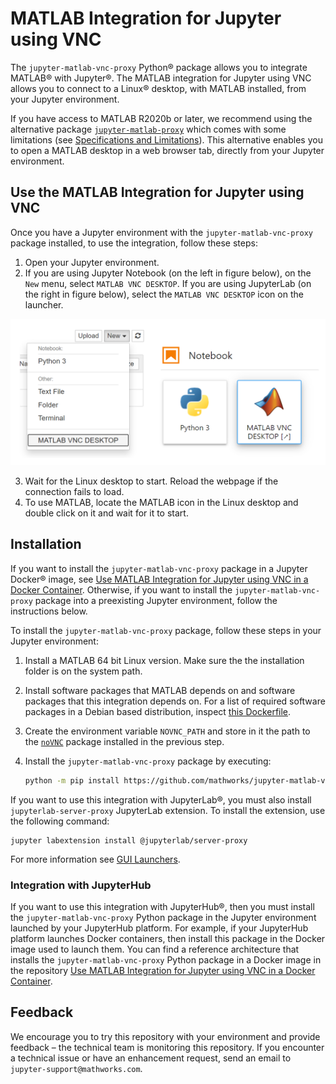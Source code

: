 
# MATLAB Integration for Jupyter using VNC

The `jupyter-matlab-vnc-proxy` Python® package allows you to integrate MATLAB® with Jupyter®. The MATLAB integration for Jupyter using VNC allows you to connect to a Linux® desktop, with MATLAB installed, from your Jupyter environment.

If you have access to MATLAB R2020b or later, we recommend using the alternative package [`jupyter-matlab-proxy`](https://github.com/mathworks/jupyter-matlab-proxy) which comes with some limitations (see [Specifications and Limitations](https://www.mathworks.com/products/matlab-online/limitations.html)). This alternative enables you to open a MATLAB desktop in a web browser tab, directly from your Jupyter environment.

## Use the MATLAB Integration for Jupyter using VNC

Once you have a Jupyter environment with the `jupyter-matlab-vnc-proxy` package installed, to use the integration, follow these steps:

1. Open your Jupyter environment.
2. If you are using Jupyter Notebook (on the left in figure below), on the `New` menu, select `MATLAB VNC DESKTOP`. If you are using JupyterLab (on the right in figure below), select the `MATLAB VNC DESKTOP` icon on the launcher.

<p align="center">
  <img width="600" src="img/combined_launchers_vnc.png">
</p>

3. Wait for the Linux desktop to start. Reload the webpage if the connection fails to load.
4. To use MATLAB, locate the MATLAB icon in the Linux desktop and double click on it and wait for it to start.

## Installation

If you want to install the `jupyter-matlab-vnc-proxy` package in a Jupyter Docker® image, see [Use MATLAB Integration for Jupyter using VNC in a Docker Container](https://github.com/mathworks-ref-arch/matlab-integration-for-jupyter/tree/main/matlab-vnc). Otherwise, if you want to install the `jupyter-matlab-vnc-proxy` package into a preexisting Jupyter environment, follow the instructions below.

To install the `jupyter-matlab-vnc-proxy` package, follow these steps in your Jupyter environment:

1. Install a MATLAB 64 bit Linux version. Make sure the the installation folder is on the system path.
2. Install software packages that MATLAB depends on and software packages that this integration depends on.
For a list of required software packages in a Debian based distribution, inspect [this Dockerfile](https://github.com/mathworks-ref-arch/matlab-integration-for-jupyter/blob/main/matlab-vnc/Dockerfile).
3. Create the environment variable `NOVNC_PATH` and store in it the path to the [`noVNC`](https://github.com/novnc/noVNC) package installed in the previous step.
4. Install the `jupyter-matlab-vnc-proxy` package by executing:

   ```bash
   python -m pip install https://github.com/mathworks/jupyter-matlab-vnc-proxy/archive/0.1.0.tar.gz
   ```

If you want to use this integration with JupyterLab®, you must also install `jupyterlab-server-proxy` JupyterLab extension. To install the extension, use the following command:

```
jupyter labextension install @jupyterlab/server-proxy
```

For more information see [GUI Launchers](https://jupyter-server-proxy.readthedocs.io/en/latest/launchers.html#jupyterlab-launcher-extension).


### Integration with JupyterHub

If you want to use this integration with JupyterHub®, then you must install the `jupyter-matlab-vnc-proxy` Python package in the Jupyter environment launched by your JupyterHub platform. For example, if your JupyterHub platform launches Docker containers, then install this package in the Docker image used to launch them. You can find a reference architecture that installs the `jupyter-matlab-vnc-proxy` Python package in a Docker image in the repository [Use MATLAB Integration for Jupyter using VNC in a Docker Container](https://github.com/mathworks-ref-arch/matlab-integration-for-jupyter/tree/main/matlab-vnc).


## Feedback

We encourage you to try this repository with your environment and provide feedback – the technical team is monitoring this repository. If you encounter a technical issue or have an enhancement request, send an email to `jupyter-support@mathworks.com`.
